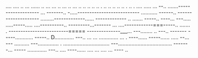 .... .... .. ... ...... .. ... ... .. ... .. ... .. .. .. .. .. . .. .. .. .. .. . .. . .... 
..... ...
--.. .......-------------------
... -------.. -.....--------------------------
........... ------.. --------------------
.........-------------...... -------------
.. ....... -----.. ----... 
---..... .....-----..... ....----------.. ---------...-------
... ....------------===-----.. ....... . -------------------------=====
--------------___... ---........ .. ---.. -------
-----............  -----.. D............. ---.. 
... ... ............. ... . ----...... -----...... ..... --... ---
.......... ---.............. . 
............................... 
---.................................... -------... -----
............. ---.. 
.... ----...... 
.... 
... ....    ... ----
.. 

